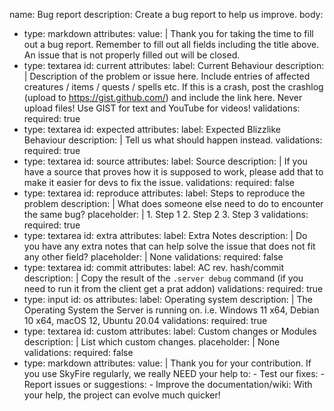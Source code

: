 name: Bug report
description: Create a bug report to help us improve.
body:
  - type: markdown
    attributes:
      value: |
        Thank you for taking the time to fill out a bug report. Remember to fill out all fields including the title above. 
        An issue that is not properly filled out will be closed.         
  - type: textarea
    id: current
    attributes:
      label: Current Behaviour
      description: |
        Description of the problem or issue here.
        Include entries of affected creatures / items / quests / spells etc.
        If this is a crash, post the crashlog (upload to https://gist.github.com/) and include the link here.
        Never upload files! Use GIST for text and YouTube for videos!
    validations:
      required: true
  - type: textarea
    id: expected
    attributes:
      label: Expected Blizzlike Behaviour
      description: |
        Tell us what should happen instead.
    validations:
      required: true
  - type: textarea
    id: source
    attributes:
      label: Source
      description: |
        If you have a source that proves how it is supposed to work, please add that to make it easier for devs to fix the issue.
    validations:
      required: false
  - type: textarea
    id: reproduce
    attributes:
      label: Steps to reproduce the problem
      description: |
        What does someone else need to do to encounter the same bug?
      placeholder: |
        1. Step 1
        2. Step 2
        3. Step 3
    validations:
      required: true
  - type: textarea
    id: extra
    attributes:
      label: Extra Notes
      description: |
        Do you have any extra notes that can help solve the issue that does not fit any other field?
      placeholder: |
        None
    validations:
      required: false
  - type: textarea
    id: commit
    attributes:
      label: AC rev. hash/commit
      description: |
        Copy the result of the `.server debug` command (if you need to run it from the client get a prat addon)
    validations:
      required: true
  - type: input
    id: os
    attributes:
      label: Operating system
      description: |
        The Operating System the Server is running on.
        i.e. Windows 11 x64, Debian 10 x64, macOS 12, Ubuntu 20.04
    validations:
      required: true
  - type: textarea
    id: custom
    attributes:
      label: Custom changes or Modules
      description: |
        List which custom changes.
      placeholder: |
        None
    validations:
      required: false
  - type: markdown
    attributes:
      value: |
        Thank you for your contribution.
        If you use SkyFire regularly, we really NEED your help to:
        - Test our fixes:
        - Report issues or suggestions: 
        - Improve the documentation/wiki:
        With your help, the project can evolve much quicker!
